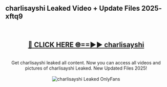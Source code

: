 <h2>charlisayshi Leaked Video + Update Files 2025- xftq9</h2>
<br>
<div align="center">
<h2><a href="https://libra.edu.pl?charlisayshi" rel="nofollow">🔴 CLICK HERE 🌐==►► charlisayshi</a></h2>
<br>
Get charlisayshi leaked all content. Now you can access all videos and pictures of charlisayshi Leaked. New Updated Files 2025!
<br>
<br>
<a href="https://libra.edu.pl?charlisayshi" rel="nofollow" data-target="animated-image.originalLink"><img src="https://i.ibb.co.com/WyWwxjT/player-gif2.gif" alt="charlisayshi Leaked OnlyFans" style="max-width: 100%; display: inline-block;" data-target="animated-image.originalImage"></a>
</div>
<br>